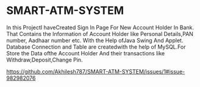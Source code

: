 # SMART-ATM-SYSTEM
In this ProjectI haveCreated Sign In Page For New Account Holder In Bank. That Contains the Information of Account Holder like Personal Details,PAN number, Aadhaar number etc. With the Help ofJava Swing And Applet.  Database Connection and Table are createdwith the help of MySQL.For Store the Data ofthe Account Holder And their transactions like Withdraw,Deposit,Change Pin.




https://github.com/Akhilesh787/SMART-ATM-SYSTEM/issues/1#issue-982982076
